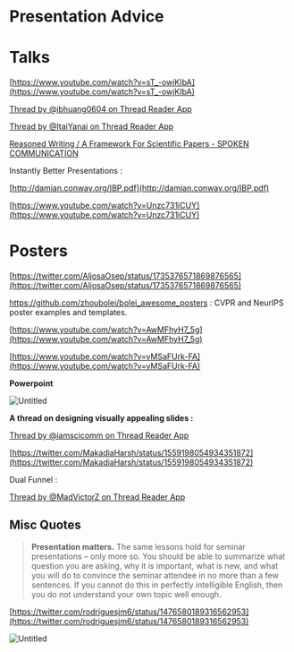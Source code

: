 # Presentation Advice

# Talks

[https://www.youtube.com/watch?v=sT_-owjKIbA](https://www.youtube.com/watch?v=sT_-owjKIbA)

[Thread by @jbhuang0604 on Thread Reader App](https://threadreaderapp.com/thread/1397058827405742085.html)

[Thread by @ItaiYanai on Thread Reader App](https://threadreaderapp.com/thread/1597793126454001664.html)

[Reasoned Writing / A Framework For Scientific Papers - SPOKEN COMMUNICATION](https://sites.google.com/view/reasonedwriting/home/FRAMEWORK_FOR_SCIENTIFIC_PAPERS/INCREASING_IMPACT/SPOKEN_COMMUNICATION?authuser=0&pli=1)

Instantly Better Presentations : 

[http://damian.conway.org/IBP.pdf](http://damian.conway.org/IBP.pdf)

[https://www.youtube.com/watch?v=Unzc731iCUY](https://www.youtube.com/watch?v=Unzc731iCUY)

# Posters

[https://twitter.com/AljosaOsep/status/1735376571869876565](https://twitter.com/AljosaOsep/status/1735376571869876565)

https://github.com/zhoubolei/bolei_awesome_posters : CVPR and NeurIPS poster examples and templates.

[https://www.youtube.com/watch?v=AwMFhyH7_5g](https://www.youtube.com/watch?v=AwMFhyH7_5g)

[https://www.youtube.com/watch?v=vMSaFUrk-FA](https://www.youtube.com/watch?v=vMSaFUrk-FA)

**Powerpoint**

![Untitled](Presentation%20Advice%20502a52252055464c8ed1b62cb60c4bde/Untitled.png)

**A thread on designing visually appealing slides :** 

[Thread by @iamscicomm on Thread Reader App](https://threadreaderapp.com/thread/1532531980398641164.html)

[https://twitter.com/MakadiaHarsh/status/1559198054934351872](https://twitter.com/MakadiaHarsh/status/1559198054934351872)

Dual Funnel : 

[Thread by @MadVictorZ on Thread Reader App](https://threadreaderapp.com/thread/1593265772339478529.html)

## Misc Quotes

> 
> 
> 
> **Presentation matters.**
> The same lessons hold for seminar presentations – only more so. You should be able to
> summarize what question you are asking, why it is important, what is new, and what you
> will do to convince the seminar attendee in no more than a few sentences. If you cannot
> do this in perfectly intelligible English, then you do not understand your own topic well
> enough.
> 

[https://twitter.com/rodriguesjm6/status/1476580189316562953](https://twitter.com/rodriguesjm6/status/1476580189316562953)

![Untitled](Presentation%20Advice%20502a52252055464c8ed1b62cb60c4bde/Untitled%201.png)